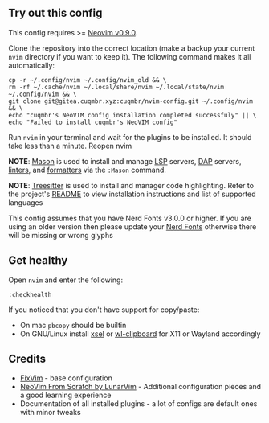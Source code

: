 ## Try out this config

This config requires >= [Neovim v0.9.0](https://github.com/neovim/neovim/releases).

Clone the repository into the correct location (make a backup your current `nvim` directory if you want to keep it).
The following command makes it all automatically:

```
cp -r ~/.config/nvim ~/.config/nvim_old && \
rm -rf ~/.cache/nvim ~/.local/share/nvim ~/.local/state/nvim ~/.config/nvim && \
git clone git@gitea.cuqmbr.xyz:cuqmbr/nvim-config.git ~/.config/nvim && \
echo "cuqmbr's NeoVIM config installation completed successfuly" || \
echo "Failed to install cuqmbr's NeoVIM config"
```

Run `nvim` in your terminal and wait for the plugins to be installed. It should take less than a minute. Reopen nvim

**NOTE**: [Mason](https://github.com/williamboman/mason.nvim) is used to install and manage [LSP](https://microsoft.github.io/language-server-protocol/) servers, [DAP](https://microsoft.github.io/debug-adapter-protocol/) servers, [linters](https://en.wikipedia.org/wiki/Lint_(software)), and [formatters](https://en.wikipedia.org/wiki/Prettyprint) via the `:Mason` command.  

**NOTE**: [Treesitter](https://github.com/nvim-treesitter/nvim-treesitter) is used to install and manager code highlighting. Refer to the project's [README](https://github.com/nvim-treesitter/nvim-treesitter#readme) to view installation instructions and list of supported languages

This config assumes that you have Nerd Fonts v3.0.0 or higher. If you are using an older version then please update your [Nerd Fonts](https://github.com/ryanoasis/nerd-fonts) otherwise there will be missing or wrong glyphs

## Get healthy

Open `nvim` and enter the following:

```
:checkhealth
```

If you noticed that you don't have support for copy/paste:

- On mac `pbcopy` should be builtin
- On GNU/Linux install [xsel](https://vergenet.net/~conrad/software/xsel/) or [wl-clipboard](https://github.com/bugaevc/wl-clipboard) for X11 or Wayland accordingly

## Credits

- [FixVim](https://github.com/Krator3/FixVim) - base configuration
- [NeoVim From Scratch by LunarVim](https://github.com/LunarVim/Neovim-from-scratch) - Additional configuration pieces and a good learning experience
- Documentation of all installed plugins - a lot of configs are default ones with minor tweaks
